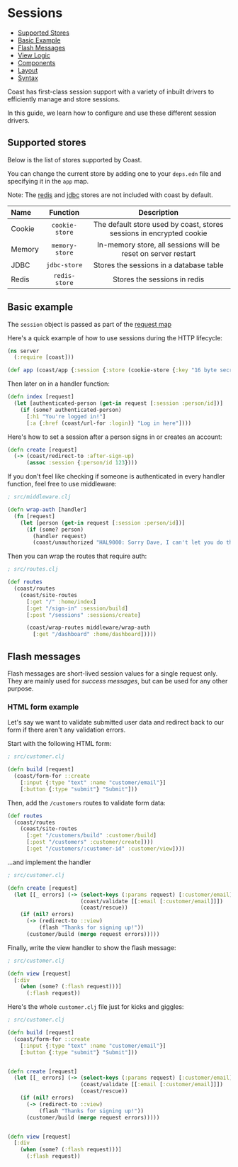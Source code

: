 # Sessions

* [Supported Stores](#user-content-supported-stores)
* [Basic Example](#user-content-basic-example)
* [Flash Messages](#user-content-flash-messages)
* [View Logic](#user-content-view-logic)
* [Components](#user-content-components)
* [Layout](#user-content-layout)
* [Syntax](#user-content-syntax)

Coast has first-class session support with a variety of inbuilt drivers to efficiently manage and store sessions.

In this guide, we learn how to configure and use these different session drivers.

## Supported stores
Below is the list of stores supported by Coast.

You can change the current store by adding one to your `deps.edn` file and specifying it in the `app` map.

Note: The [redis](https://github.com/paraseba/rrss) and [jdbc](https://github.com/luminus-framework/jdbc-ring-session) stores are not included with coast by default.

| Name          | Function       | Description                                                         |
| :------------ | :--------------: | :------------------------------------------------------------------: |
| Cookie        | `cookie-store` | The default store used by coast, stores sessions in encrypted cookie|
| Memory        | `memory-store` | In-memory store, all sessions will be reset on server restart       |
| JDBC          | `jdbc-store`   | Stores the sessions in a database table                             |
| Redis         | `redis-store`  | Stores the sessions in redis                                        |


## Basic example
The `session` object is passed as part of the [request map](/docs/request.md)

Here's a quick example of how to use sessions during the HTTP lifecycle:

```clojure
(ns server
  (:require [coast]))

(def app (coast/app {:session {:store (cookie-store {:key "16 byte secret key"})}}))
```

Then later on in a handler function:

```clojure
(defn index [request]
  (let [authenticated-person (get-in request [:session :person/id])]
    (if (some? authenticated-person)
      [:h1 "You're logged in!"]
      [:a {:href (coast/url-for :login)} "Log in here"])))
```

Here's how to set a session after a person signs in or creates an account:

```clojure
(defn create [request]
  (-> (coast/redirect-to :after-sign-up)
      (assoc :session {:person/id 123})))
```

If you don't feel like checking if someone is authenticated in every handler function,
feel free to use middleware:

```clojure
; src/middleware.clj

(defn wrap-auth [handler]
  (fn [request]
    (let [person (get-in request [:session :person/id])]
      (if (some? person)
        (handler request)
        (coast/unauthorized "HAL9000: Sorry Dave, I can't let you do that")))))
```

Then you can wrap the routes that require auth:

```clojure
; src/routes.clj

(def routes
  (coast/routes
    (coast/site-routes
      [:get "/" :home/index]
      [:get "/sign-in" :session/build]
      [:post "/sessions" :sessions/create]

      (coast/wrap-routes middleware/wrap-auth
        [:get "/dashboard" :home/dashboard]))))
```

## Flash messages
Flash messages are short-lived session values for a single request only. They are mainly used for *success messages*, but can be used for any other purpose.

### HTML form example

Let's say we want to validate submitted user data and redirect back to our form if there aren't any validation errors.

Start with the following HTML form:

```clojure
; src/customer.clj

(defn build [request]
  (coast/form-for ::create
    [:input {:type "text" :name "customer/email"}]
    [:button {:type "submit"} "Submit"]))
```

Then, add the `/customers` routes to validate form data:

```clojure
(def routes
  (coast/routes
    (coast/site-routes
      [:get "/customers/build" :customer/build]
      [:post "/customers" :customer/create])))
      [:get "/customers/:customer-id" :customer/view])))
```

...and implement the handler

```clojure
; src/customer.clj

(defn create [request]
  (let [[_ errors] (-> (select-keys (:params request) [:customer/email])
                       (coast/validate [[:email [:customer/email]]])
                       (coast/rescue))
    (if (nil? errors)
      (-> (redirect-to ::view)
          (flash "Thanks for signing up!"))
      (customer/build (merge request errors)))))
```

Finally, write the view handler to show the flash message:

```clojure
; src/customer.clj

(defn view [request]
  [:div
    (when (some? (:flash request)))]
      (:flash request))
```

Here's the whole `customer.clj` file just for kicks and giggles:

```clojure
; src/customer.clj

(defn build [request]
  (coast/form-for ::create
    [:input {:type "text" :name "customer/email"}]
    [:button {:type "submit"} "Submit"]))


(defn create [request]
  (let [[_ errors] (-> (select-keys (:params request) [:customer/email])
                       (coast/validate [[:email [:customer/email]]])
                       (coast/rescue))
    (if (nil? errors)
      (-> (redirect-to ::view)
          (flash "Thanks for signing up!"))
      (customer/build (merge request errors)))))


(defn view [request]
  [:div
    (when (some? (:flash request)))]
      (:flash request))
```
